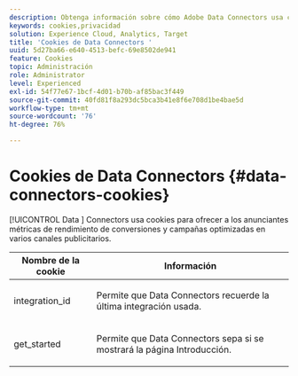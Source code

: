 ```yaml
---
description: Obtenga información sobre cómo Adobe Data Connectors usa cookies para ofrecer a los anunciantes métricas de rendimiento de conversiones y campañas optimizadas en varios canales publicitarios.
keywords: cookies,privacidad
solution: Experience Cloud, Analytics, Target
title: 'Cookies de Data Connectors '
uuid: 5d27ba66-e640-4513-befc-69e8502de941
feature: Cookies
topic: Administración
role: Administrator
level: Experienced
exl-id: 54f77e67-1bcf-4d01-b70b-af85bac3f449
source-git-commit: 40fd81f8a293dc5bca3b41e8f6e708d1be4bae5d
workflow-type: tm+mt
source-wordcount: '76'
ht-degree: 76%

---
```


# Cookies de Data Connectors {#data-connectors-cookies}

[!UICONTROL Data ] Connectors usa cookies para ofrecer a los anunciantes métricas de rendimiento de conversiones y campañas optimizadas en varios canales publicitarios.

<table id="table_54B402C6E19C4A70B1E27BC9DFF776EB"> 
 <thead> 
  <tr> 
   <th colname="col1" class="entry"> Nombre de la cookie </th> 
   <th colname="col2" class="entry"> Información </th> 
  </tr> 
 </thead>
 <tbody> 
  <tr> 
   <td colname="col1"> <p>integration_id </p> </td> 
   <td colname="col2"> <p>Permite que Data Connectors recuerde la última integración usada. </p> </td> 
  </tr> 
  <tr> 
   <td colname="col1"> <p>get_started </p> </td> 
   <td colname="col2"> <p>Permite que Data Connectors sepa si se mostrará la página <span class="wintitle">Introducción</span>. </p> </td> 
  </tr> 
 </tbody> 
</table>
